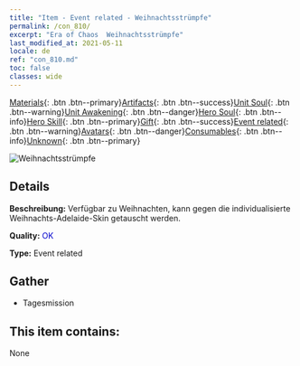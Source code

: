 ```yaml
---
title: "Item - Event related - Weihnachtsstrümpfe"
permalink: /con_810/
excerpt: "Era of Chaos  Weihnachtsstrümpfe"
last_modified_at: 2021-05-11
locale: de
ref: "con_810.md"
toc: false
classes: wide
---
```

 [Materials](/ItemsDE/){: .btn .btn--primary}[Artifacts](/ItemsDE/Artifacts/){: .btn .btn--success}[Unit Soul](/ItemsDE/UnitSoul/){: .btn .btn--warning}[Unit Awakening](/ItemsDE/UnitAwakening/){: .btn .btn--danger}[Hero Soul](/ItemsDE/HeroSoul/){: .btn .btn--info}[Hero Skill](/ItemsDE/HeroSkill/){: .btn .btn--primary}[Gift](/ItemsDE/Gift/){: .btn .btn--success}[Event related](/ItemsDE/Events/){: .btn .btn--warning}[Avatars](/ItemsDE/Avatars/){: .btn .btn--danger}[Consumables](/ItemsDE/Consumables/){: .btn .btn--info}[Unknown](/ItemsDE/Unknown/){: .btn .btn--primary}

 ![Weihnachtsstrümpfe](/images/t/i_3068.png)

## Details
 **Beschreibung:** Verfügbar zu Weihnachten, kann gegen die individualisierte Weihnachts-Adelaide-Skin getauscht werden.

 **Quality:** <span style="color: #0000CD">OK</span>

 **Type:** Event related

## Gather

*    Tagesmission 

## This item contains:

  None

